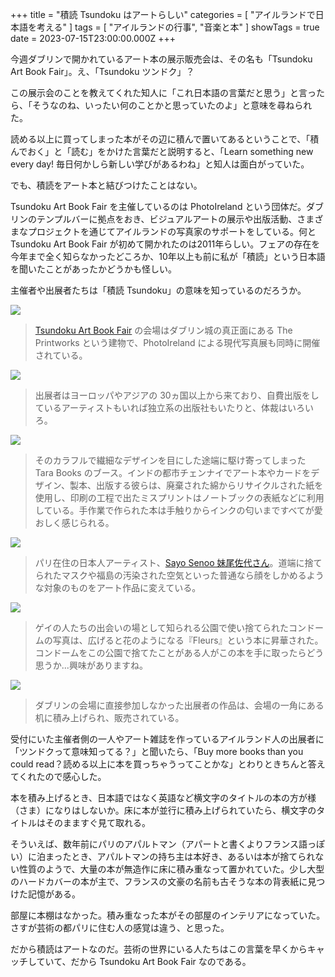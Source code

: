 +++
title = "積読 Tsundoku はアートらしい"
categories = [ "アイルランドで日本語を考える" ]
tags = [ "アイルランドの行事", "音楽と本" ]
showTags = true
date = 2023-07-15T23:00:00.000Z
+++

今週ダブリンで開かれているアート本の展示販売会は、その名も「Tsundoku Art Book Fair」。え、「Tsundoku ツンドク」？

<!--more-->

この展示会のことを教えてくれた知人に「これ日本語の言葉だと思う」と言ったら、「そうなのね、いったい何のことかと思っていたのよ」と意味を尋ねられた。

読める以上に買ってしまった本がその辺に積んで置いてあるということで、「積んでおく」と「読む」をかけた言葉だと説明すると、「Learn something new every day! 毎日何かしら新しい学びがあるわね」と知人は面白がっていた。

でも、積読をアート本と結びつけたことはない。

Tsundoku Art Book Fair を主催しているのは PhotoIreland という団体だ。ダブリンのテンプルバーに拠点をおき、ビジュアルアートの展示や出版活動、さまざまなプロジェクトを通じてアイルランドの写真家のサポートをしている。何と Tsundoku Art Book Fair が初めて開かれたのは2011年らしい。フェアの存在を今年まで全く知らなかったどころか、10年以上も前に私が「積読」という日本語を聞いたことがあったかどうかも怪しい。

主催者や出展者たちは「積読 Tsundoku」の意味を知っているのだろうか。

![](</2023-07-15_Tsundoku 3.webp>)

> [Tsundoku Art Book Fair](https://tsundoku.ie/art-booooook-fair-2023/publishers-by-country/) の会場はダブリン城の真正面にある The Printworks という建物で、PhotoIreland による現代写真展も同時に開催されている。

![](</2023-07-15_Tsundoku 6.webp>)

> 出展者はヨーロッパやアジアの 30ヵ国以上から来ており、自費出版をしているアーティストもいれば独立系の出版社もいたりと、体裁はいろいろ。

![](</2023-07-15_Tsundoku 5.webp>)

> そのカラフルで繊細なデザインを目にした途端に駆け寄ってしまった Tara Books のブース。インドの都市チェンナイでアート本やカードをデザイン、製本、出版する彼らは、廃棄された綿からリサイクルされた紙を使用し、印刷の工程で出たミスプリントはノートブックの表紙などに利用している。手作業で作られた本は手触りからインクの匂いまですべてが愛おしく感じられる。

![](</2023-07-15_Tsundoku 4.webp>)

> パリ在住の日本人アーティスト、[Sayo Senoo 妹尾佐代さん](https://editions-senoo.mystrikingly.com/)。道端に捨てられたマスクや福島の汚染された空気といった普通なら顔をしかめるような対象のものをアート作品に変えている。

![](</2023-07-15_Tsundoku 2.webp>)

> ゲイの人たちの出会いの場として知られる公園で使い捨てられたコンドームの写真は、広げると花のようになる『Fleurs』という本に昇華された。コンドームをこの公園で捨てたことがある人がこの本を手に取ったらどう思うか...興味がありますね。

![](</2023-07-15_Tsundoku 1.webp>)

> ダブリンの会場に直接参加しなかった出展者の作品は、会場の一角にある机に積み上げられ、販売されている。

受付にいた主催者側の一人やアート雑誌を作っているアイルランド人の出展者に「ツンドクって意味知ってる？」と聞いたら、「Buy more books than you could read？読める以上に本を買っちゃうってことかな」とわりときちんと答えてくれたので感心した。

本を積み上げるとき、日本語ではなく英語など横文字のタイトルの本の方が様（さま）になりはしないか。床に本が並行に積み上げられていたら、横文字のタイトルはそのまますぐ見て取れる。

そういえば、数年前にパリのアパルトマン（アパートと書くよりフランス語っぽい）に泊まったとき、アパルトマンの持ち主は本好き、あるいは本が捨てられない性質のようで、大量の本が無造作に床に積み重なって置かれていた。少し大型のハードカバーの本が主で、フランスの文豪の名前も古そうな本の背表紙に見つけた記憶がある。

部屋に本棚はなかった。積み重なった本がその部屋のインテリアになっていた。さすが芸術の都パリに住む人の感覚は違う、と思った。

だから積読はアートなのだ。芸術の世界にいる人たちはこの言葉を早くからキャッチしていて、だから Tsundoku Art Book Fair なのである。
